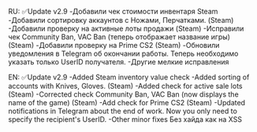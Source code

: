 RU:
✅Update v2.9
-Добавили чек стоимости инвентаря Steam
-Добавили сортировку аккаунтов с Ножами, Перчатками. (Steam)
-Добавили проверку на активные лоты продажи (Steam)
-Исправили чек Community Ban, VAC Ban (теперь отображает название игры) (Steam)
-Добавили проверку на Prime CS2 (Steam)
-Обновили уведомления в Telegram об окончании работы. Теперь необходимо указать только UserID получателя.
-Другие мелкие исправления

EN:
✅Update v2.9
-Added Steam inventory value check
-Added sorting of accounts with Knives, Gloves. (Steam)
-Added check for active sale lots (Steam)
-Corrected check Community Ban, VAC Ban (now displays the name of the game) (Steam)
-Add check for Prime CS2 (Steam)
-Updated notifications in Telegram about the end of work. Now you only need to specify the recipient's UserID.
-Other minor fixes
Без хайда как на XSS
